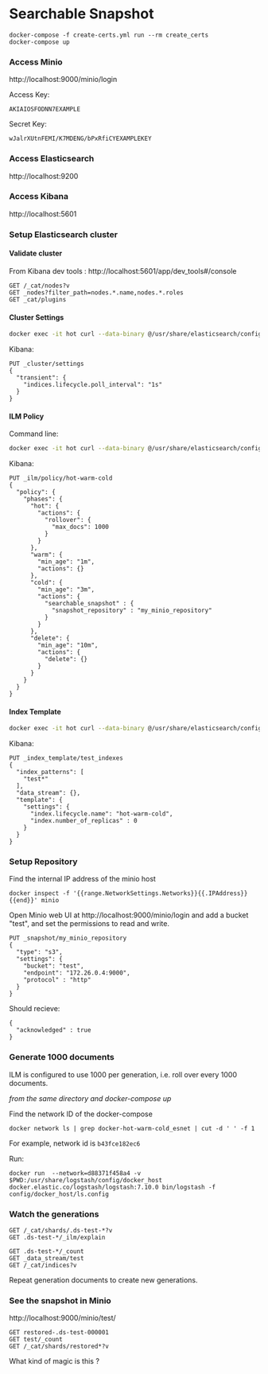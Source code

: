 # Searchable Snapshot
```
docker-compose -f create-certs.yml run --rm create_certs
docker-compose up
```
### Access Minio

http://localhost:9000/minio/login

Access Key:
```
AKIAIOSFODNN7EXAMPLE
```
Secret Key:
```
wJalrXUtnFEMI/K7MDENG/bPxRfiCYEXAMPLEKEY
```

### Access Elasticsearch 

http://localhost:9200

### Access Kibana

http://localhost:5601

### Setup Elasticsearch cluster


#### Validate cluster

From Kibana dev tools : http://localhost:5601/app/dev_tools#/console

```
GET /_cat/nodes?v
GET _nodes?filter_path=nodes.*.name,nodes.*.roles
GET _cat/plugins
```


#### Cluster Settings
```bash
docker exec -it hot curl --data-binary @/usr/share/elasticsearch/config/docker_host/cluster.settings -H 'Content-Type: application/json' -XPUT http://hot:9200/_cluster/settings
```
Kibana:
```
PUT _cluster/settings
{
  "transient": {
    "indices.lifecycle.poll_interval": "1s"
  }
}
```

#### ILM Policy

Command line:
```bash
docker exec -it hot curl --data-binary @/usr/share/elasticsearch/config/docker_host/ilm.policy -H 'Content-Type: application/json' -XPUT http://hot:9200/_ilm/policy/hot-warm-cold 
```

Kibana:
```
PUT _ilm/policy/hot-warm-cold
{
  "policy": {
    "phases": {
      "hot": {
        "actions": {
          "rollover": {
            "max_docs": 1000
          }
        }
      },
      "warm": {
        "min_age": "1m",
        "actions": {}
      },
      "cold": {
        "min_age": "3m",
        "actions": {
          "searchable_snapshot" : {
            "snapshot_repository" : "my_minio_repository"
          }
        }
      },
      "delete": {
        "min_age": "10m",
        "actions": {
          "delete": {}
        }
      }
    }
  }
}
```

#### Index Template

```bash
docker exec -it hot curl --data-binary @/usr/share/elasticsearch/config/docker_host/index.template -H 'Content-Type: application/json' -XPUT http://hot:9200/_index_template/test_indexes
```

Kibana:
```
PUT _index_template/test_indexes
{
  "index_patterns": [
    "test*"
  ],
  "data_stream": {},
  "template": {
    "settings": {
      "index.lifecycle.name": "hot-warm-cold",
      "index.number_of_replicas" : 0
    }
  }
}
```

### Setup Repository

Find the internal IP address of the minio host
```
docker inspect -f '{{range.NetworkSettings.Networks}}{{.IPAddress}}{{end}}' minio

```

Open Minio web UI at http://localhost:9000/minio/login and add a bucket "test", and set the permissions to read and write. 

```
PUT _snapshot/my_minio_repository
{
  "type": "s3",
  "settings": {
    "bucket": "test",
    "endpoint": "172.26.0.4:9000",
    "protocol" : "http"
  }
}
```

Should recieve:

```
{
  "acknowledged" : true
}
```


### Generate 1000 documents

ILM is configured to use 1000 per generation, i.e. roll over every 1000 documents. 

_from the same directory and docker-compose up_

Find the network ID of the docker-compose

```
docker network ls | grep docker-hot-warm-cold_esnet | cut -d ' ' -f 1
```

For example, network id is `b43fce182ec6`

Run:
```
docker run  --network=d88371f458a4 -v $PWD:/usr/share/logstash/config/docker_host docker.elastic.co/logstash/logstash:7.10.0 bin/logstash -f config/docker_host/ls.config 
```

### Watch the generations


```
GET /_cat/shards/.ds-test-*?v
GET .ds-test-*/_ilm/explain

GET .ds-test-*/_count
GET _data_stream/test
GET /_cat/indices?v

```

Repeat generation documents to create new generations. 

### See the snapshot in Minio

http://localhost:9000/minio/test/

```
GET restored-.ds-test-000001
GET test/_count
GET /_cat/shards/restored*?v 
```

What kind of magic is this ? 